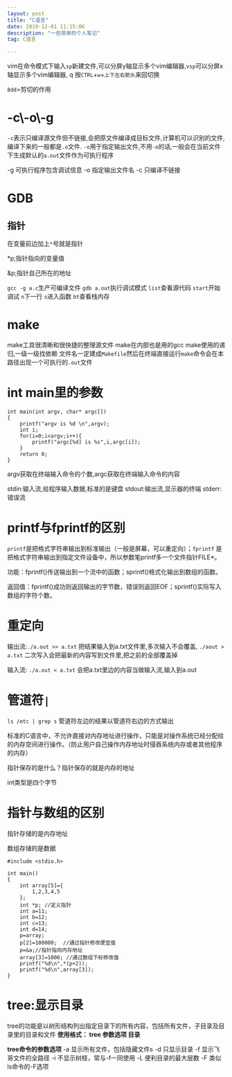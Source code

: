 ```yaml
---
layout: post
title: "C语言"
date: 2019-12-01 11:15:06 
description: "一些简单的个人笔记"
tag: C语言

---
```


vim在命令模式下输入`sp`新建文件,可以分屏y轴显示多个vim编辑器,`vsp`可以分屏x轴显示多个vim编辑器,	q		按`CTRL`+`w`+`上下左右箭头`来回切换

`8dd`=剪切的作用 

# -c\\-o\\-g

`-c`表示只编译源文件但不链接,会把原文件编译成目标文件,计算机可以识别的文件,编译下来的一般都是`.o`文件.
`-o`用于指定输出文件,不用`-o`的话,一般会在当前文件下生成默认的`a.out`文件作为可执行程序

-g 可执行程序包含调试信息
-o 指定输出文件名
-c 只编译不链接

# GDB

## 指针

在变量前边加上`*`号就是指针

*p;指针指向的变量值

 &p;指针自己所在的地址

`gcc -g a.c`生产可编译文件
`gdb a.out`执行调试模式
`list`查看源代码
`start`开始调试
`n`下一行
`s`进入函数
`bt`查看栈内存

# make

make工具很清晰和很快捷的整理源文件
make在内部也是用的gcc
make使用的递归,一级一级找依赖
文件名一定建成`Makefile`然后在终端直接运行`make`命令会在本路径出现一个可执行的`.out`文件

# int main里的参数

```
int main(int argv, char* argc[])
{
	printf("argv is %d \n",argv);
	int i;
	for(i=0;i<argv;i++){
		printf("argc[%d] is %s",i,argc[i]);
	}
	return 0;
}
```

argv获取在终端输入命令的个数,argc获取在终端输入命令的内容

stdin:输入流,给程序输入数据,标准的是键盘
stdout:输出流,显示器的终端
stderr:错误流

# printf与fprintf的区别

`printf`是把格式字符串输出到标准输出（一般是屏幕，可以重定向）；`fprintf` 是把格式字符串输出到指定文件设备中，所以参数笔printf多一个文件指针FILE*。

功能：fprintf()传送输出到一个流中的函数；sprintf()格式化输出到数组的函数。

返回值：fprintf()成功则返回输出的字节数，错误则返回EOF；sprintf()实际写入数组的字符个数。

 # 重定向

输出流:`./a.out >> a.txt` 把结果输入到a.txt文件里,多次输入不会覆盖,  `./aout > a.txt` 二次写入会把最新的内容写到文件里,把之前的全部覆盖掉

输入流: `./a.out < a.txt` 会把a.txt里边的内容当做输入流,输入到a.out

# 管道符`|`

`ls /etc | grep s` 管道符左边的结果以管道符右边的方式输出



标准的C语言中，不允许直接对内存地址进行操作，只能是对操作系统已经分配给的内存空间进行操作。（防止用户自己操作内存地址时侵吞系统内存或者其他程序的内存）

指针保存的是什么？指针保存的就是内存的地址

int类型是四个字节

# 指针与数组的区别

指针存储的是内存地址

数组存储的是数据

```
#include <stdio.h>

int main()
{
	int array[5]={
		1,2,3,4,5
	};
	int *p; //定义指针
	int a=11;
	int b=12;
	int c=13;
	int d=14;
	p=array;
    p[2]=100000;  //通过指针修改便宜值
	p=&a;//指针指向内存地址
	array[3]=1000; //通过数组下标修改值
	printf("%d\n",*(p+2)); 
	printf("%d\n",array[3]);
}
```

# tree:显示目录

tree的功能是以树形结构列出指定目录下的所有内容，包括所有文件，子目录及目录里的目录和文件
**使用格式： tree 参数选项 目录**

**tree命令的参数选项**
-a 显示所有文件，包括隐藏文件s
-d 只显示目录
-f 显示飞哥文件的全路径
-i 不显示树枝，常与-f一同使用
-L 便利目录的最大层数
-F 类似ls命令的-F选项

